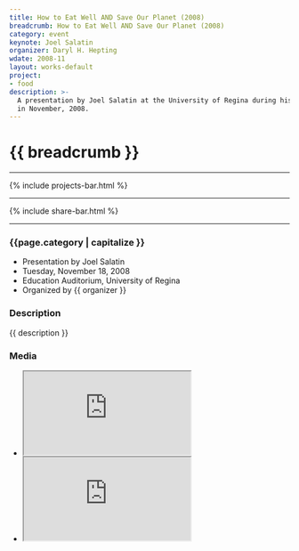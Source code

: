 ```yaml
---
title: How to Eat Well AND Save Our Planet (2008)
breadcrumb: How to Eat Well AND Save Our Planet (2008)
category: event
keynote: Joel Salatin
organizer: Daryl H. Hepting
wdate: 2008-11
layout: works-default
project: 
- food
description: >-
  A presentation by Joel Salatin at the University of Regina during his visit
  in November, 2008.
---
```

# {{ breadcrumb }}

* * *

<!-- Projects -->
{% include projects-bar.html %}

* * *

<!-- Social Share Buttons -->
{% include share-bar.html %}

* * * 

### {{page.category | capitalize }}
- Presentation by Joel Salatin
- Tuesday, November 18, 2008
- Education Auditorium, University of Regina
- Organized by {{ organizer }}
				
			
### Description

{{ description }}

### Media

- <div class="embed-responsive embed-responsive-16by9">
  <iframe class="embed-responsive-item" 
  	src="https://www.youtube.com/embed/RQTH-jQ-gkg">
  </iframe>
  </div>
- <div class="embed-responsive embed-responsive-16by9">
  <iframe class="embed-responsive-item" 
	src="https://www.youtube.com/embed/l2FHc0tjMuk">
  </iframe>
  </div>
